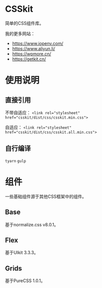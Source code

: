 # CSSkit

简单的CSS组件库。

我的更多网站：
- https://www.iopenv.com/
- https://www.aliyun.li/
- https://wpmore.cn/
- https://getkit.cn/

# 使用说明

## 直接引用

不带自适应：
`<link rel="stylesheet" href="csskit/dist/css/csskit.min.css">`

自适应：
`<link rel="stylesheet" href="csskit/dist/css/csskit.all.min.css">`


## 自行编译

`tyarn`
`gulp`

# 组件

一些基础组件源于其他CSS框架中的组件。

## Base
基于normalize.css v8.0.1。

## Flex
基于UIkit 3.3.3。

## Grids
基于PureCSS 1.0.1。